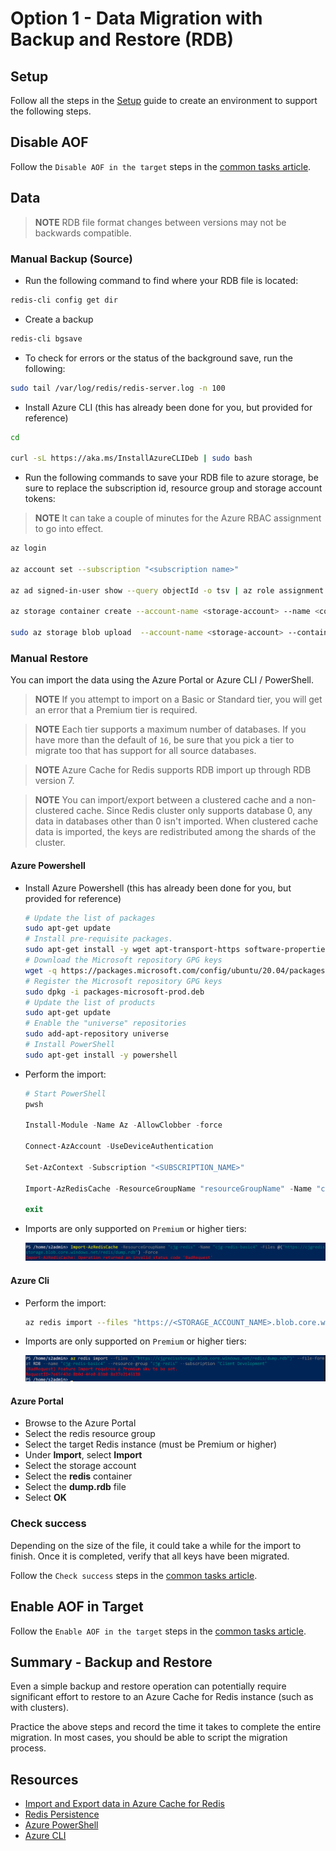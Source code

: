 # Option 1 - Data Migration with Backup and Restore (RDB)

## Setup

Follow all the steps in the [Setup](./../05_Appendix/00_Setup.md) guide to create an environment to support the following steps.

## Disable AOF

Follow the `Disable AOF in the target` steps in the [common tasks article](03_DataMigration_Common.md).

## Data

> **NOTE** RDB file format changes between versions may not be backwards compatible.

### Manual Backup (Source)

- Run the following command to find where your RDB file is located:

```bash
redis-cli config get dir
```

- Create a backup

```bash
redis-cli bgsave
```

- To check for errors or the status of the background save, run the following:

```bash
sudo tail /var/log/redis/redis-server.log -n 100
```

- Install Azure CLI (this has already been done for you, but provided for reference)

```bash
cd

curl -sL https://aka.ms/InstallAzureCLIDeb | sudo bash
```

- Run the following commands to save your RDB file to azure storage, be sure to replace the subscription id, resource group and storage account tokens:

> **NOTE** It can take a couple of minutes for the Azure RBAC assignment to go into effect.

```bash
az login

az account set --subscription "<subscription name>"

az ad signed-in-user show --query objectId -o tsv | az role assignment create --role "Storage Blob Data Contributor" --assignee @- --scope "/subscriptions/<subscription-id>/resourceGroups/<resource-group>/providers/Microsoft.Storage/storageAccounts/<storage-account>"

az storage container create --account-name <storage-account> --name <container> --auth-mode login

sudo az storage blob upload  --account-name <storage-account> --container-name redis --name database.rdb --file /var/lib/redis/dump.rdb --auth-mode login
```

### Manual Restore

You can import the data using the Azure Portal or Azure CLI / PowerShell.

> **NOTE** If you attempt to import on a Basic or Standard tier, you will get an error that a Premium tier is required.

> **NOTE** Each tier supports a maximum number of databases.  If you have more than the default of `16`, be sure that you pick a tier to migrate too that has support for all source databases.

> **NOTE** Azure Cache for Redis supports RDB import up through RDB version 7.

> **NOTE** You can import/export between a clustered cache and a non-clustered cache. Since Redis cluster only supports database 0, any data in databases other than 0 isn't imported. When clustered cache data is imported, the keys are redistributed among the shards of the cluster.

#### Azure Powershell

- Install Azure Powershell (this has already been done for you, but provided for reference)

    ```bash
    # Update the list of packages
    sudo apt-get update
    # Install pre-requisite packages.
    sudo apt-get install -y wget apt-transport-https software-properties-common
    # Download the Microsoft repository GPG keys
    wget -q https://packages.microsoft.com/config/ubuntu/20.04/packages-microsoft-prod.deb
    # Register the Microsoft repository GPG keys
    sudo dpkg -i packages-microsoft-prod.deb
    # Update the list of products
    sudo apt-get update
    # Enable the "universe" repositories
    sudo add-apt-repository universe
    # Install PowerShell
    sudo apt-get install -y powershell
    ```

- Perform the import:

    ```PowerShell
    # Start PowerShell
    pwsh

    Install-Module -Name Az -AllowClobber -force

    Connect-AzAccount -UseDeviceAuthentication

    Set-AzContext -Subscription "<SUBSCRIPTION_NAME>"

    Import-AzRedisCache -ResourceGroupName "resourceGroupName" -Name "cacheName" -Files @("https://<STORAGE_ACCOUNT_NAME>.blob.core.windows.net/redis/dump.rdb") -Force

    exit
    ```

- Imports are only supported on `Premium` or higher tiers:

    ![Import error for Basic and Standard.](./media/Redis_ImportAzRedisCache_Error1.png)

#### Azure Cli

- Perform the import:

    ```bash
    az redis import --files "https://<STORAGE_ACCOUNT_NAME>.blob.core.windows.net/redis/dump.rdb"  --file-format RDB --name "cacheName" --resource-group "resourceGroupName"  --subscription "subscriptionName"
    ```

- Imports are only supported on `Premium` or higher tiers:

    ![Import error for Basic and Standard.](./media/Redis_ImportAzRedisCache_Error2.png)

#### Azure Portal

- Browse to the Azure Portal
- Select the redis resource group
- Select the target Redis instance (must be Premium or higher)
- Under **Import**, select **Import**
- Select the storage account
- Select the **redis** container
- Select the **dump.rdb** file
- Select **OK**

### Check success

Depending on the size of the file, it could take a while for the import to finish.  Once it is completed, verify that all keys have been migrated.

Follow the `Check success` steps in the [common tasks article](03_DataMigration_Common.md).

## Enable AOF in Target

Follow the `Enable AOF in the target` steps in the [common tasks article](03_DataMigration_Common.md).

## Summary - Backup and Restore

Even a simple backup and restore operation can potentially require significant effort to restore to an Azure Cache for Redis instance (such as with clusters).

Practice the above steps and record the time it takes to complete the entire migration. In most cases, you should be able to script the migration process.

## Resources

- [Import and Export data in Azure Cache for Redis](https://docs.microsoft.com/en-us/azure/azure-cache-for-redis/cache-how-to-import-export-data)
- [Redis Persistence](https://redis.io/topics/persistence)
- [Azure PowerShell](https://docs.microsoft.com/en-us/azure/azure-cache-for-redis/cache-how-to-manage-redis-cache-powershell)
- [Azure CLI](https://docs.microsoft.com/en-us/azure/azure-cache-for-redis/cli-samples)
